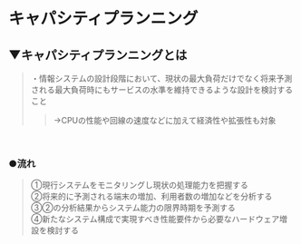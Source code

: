 # キャパシティプランニング

## ▼キャパシティプランニングとは
>・情報システムの設計段階において、現状の最大負荷だけでなく将来予測される最大負荷時にもサービスの水準を維持できるような設計を検討すること<br>
>>→CPUの性能や回線の速度などに加えて経済性や拡張性も対象<br>
<br>

### ●流れ
>①現行システムをモニタリングし現状の処理能力を把握する<br>
>②将来的に予測される端末の増加、利用者数の増加などを分析する<br>
>③②の分析結果からシステム能力の限界時期を予測する<br>
>④新たなシステム構成で実現すべき性能要件から必要なハードウェア増設を検討する<br>
<br>
